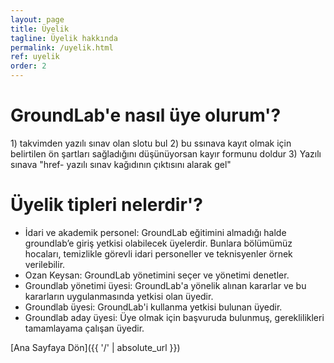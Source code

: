 ```yaml
---
layout: page
title: Üyelik
tagline: Üyelik hakkında
permalink: /uyelik.html
ref: uyelik
order: 2
---
```

<h1>GroundLab'e nasıl üye olurum'?</h1>
  1) takvimden yazılı sınav olan slotu bul
  2) bu ssınava kayıt olmak için belirtilen ön şartları sağladığını düşünüyorsan kayır formunu doldur
  3) Yazılı sınava "href- yazılı sınav kağıdının çıktısını alarak gel"



<h1>Üyelik tipleri nelerdir'?</h1>
  <ul>
    <li>İdari ve akademik personel: GroundLab eğitimini almadığı halde groundlab’e giriş yetkisi olabilecek üyelerdir. Bunlara bölümümüz hocaları, temizlikle görevli idari personeller ve teknisyenler örnek verilebilir.</li>
    <li>Ozan Keysan: GroundLab yönetimini seçer ve yönetimi denetler. </li>
    <li>Groundlab yönetimi üyesi: GroundLab'a yönelik alınan kararlar ve bu kararların uygulanmasında yetkisi olan üyedir.</li>
    <li>Groundlab üyesi: GroundLab'i kullanma yetkisi bulunan üyedir. </li>
    <li>Groundlab aday üyesi: Üye olmak için başvuruda bulunmuş, gereklilikleri tamamlayama çalışan üyedir.</li>
  </ul>

[Ana Sayfaya Dön]({{ '/' | absolute_url }})
